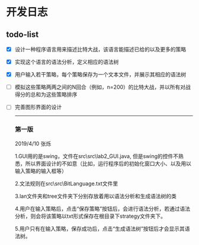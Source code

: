 # 开发日志

## todo-list

- [x] 设计一种程序语言用来描述比特大战，该语言能描述已给的以及更多的策略

- [x] 实现这个语言的语法分析，定义相应的语法树

- [x] 用户输入若干策略，每个策略保存为一个文本文件，并展示其相应的语法树

- [ ] 模拟这些策略两两之间的N回合（例如，n=200）的比特大战，并以所有对战得分的总和为这些策略排序

- [ ] 完善图形界面的设计

  ------

  ### 第一版

  2019/4/10  张烁

  1.GUI用的是swing，文件在src\src\lab2_GUI.java, 但是swing的控件不熟悉，所以界面设计的不如意（比如，运行程序后的初始化窗口大小、以及用以输入策略的输入框等）

  2.文法规则在src\src\BitLanguage.txt文件里

  3.lan文件夹和tree文件夹下分别存放着用以语法分析和生成语法树的类

  4.用户在输入策略后，点击“保存策略”按钮后，会进行语法分析，若通过语法分析，则会将该策略以txt形式保存在根目录下strategy文件夹下。

  5.用户只有在输入策略，保存成功后，点击“生成语法树”按钮后才会显示其语法树。